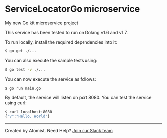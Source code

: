 # ServiceLocatorGo microservice


My new Go kit microservice project


This service has been tested to run on Golang v1.6 and v1.7.

To run locally, install the required dependencies into it:

```sh
$ go get ./...
```

You can also execute the sample tests using:

```sh
$ go test -v ./...
```

You can now execute the service as follows:

```sh
$ go run main.go
```

By default, the service will listen on port 8080.  You can test the
service using curl:

```sh
$ curl localhost:8080
{"v":"Hello, World"}
```

---
Created by Atomist. Need Help? <a href="https://join.atomist.com/">Join our Slack team</a>
